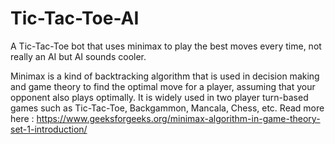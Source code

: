 # Tic-Tac-Toe-AI
A Tic-Tac-Toe bot that uses minimax to play the best moves every time, not really an AI but AI sounds cooler.

Minimax is a kind of backtracking algorithm that is used in decision making and game theory to find the optimal move for a player, assuming that your opponent also plays optimally. It is widely used in two player turn-based games such as Tic-Tac-Toe, Backgammon, Mancala, Chess, etc. Read more here : https://www.geeksforgeeks.org/minimax-algorithm-in-game-theory-set-1-introduction/
